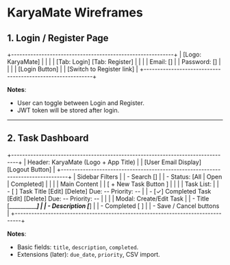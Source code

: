 # KaryaMate Wireframes

## 1. Login / Register Page
+-----------------------------------------------------------+
| [Logo: KaryaMate] |
| |
| [Tab: Login] [Tab: Register] |
| |
| Email: [] |
| Password: [] |
| |
| [Login Button] |
| [Switch to Register link] |
+-----------------------------------------------------------+


**Notes**:
- User can toggle between Login and Register.
- JWT token will be stored after login.

---

## 2. Task Dashboard
+--------------------------------------------------------------------------------+
| Header: KaryaMate (Logo + App Title) |
| [User Email Display] [Logout Button] |
+--------------------------------------------------------------------------------+
| Sidebar Filters |
| - Search [] |
| - Status: [All | Open | Completed] |
| |
| Main Content |
| [ + New Task Button ] |
| |
| Task List: |
| - [ ] Task Title [Edit] [Delete] Due: -- Priority: -- |
| - [✓] Completed Task [Edit] [Delete] Due: -- Priority: -- |
| |
| Modal: Create/Edit Task |
| - Title [_____________] |
| - Description [___] |
| - Completed [ ] |
| - Save / Cancel buttons |
+--------------------------------------------------------------------------------+


**Notes**:
- Basic fields: `title`, `description`, `completed`.  
- Extensions (later): `due_date`, `priority`, CSV import.  